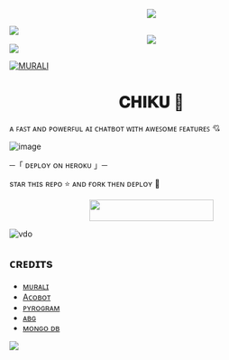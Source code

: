 <p align="center"> 
   <img src="https://capsule-render.vercel.app/api?type=waving&color=gradient&text=𝑴𝑼𝑹𝜜𝑳𝑰&height=100&section=header"/> 
 </p> 
 
<img src="https://user-images.githubusercontent.com/73097560/115834477-dbab4500-a447-11eb-908a-139a6edaec5c.gif"> 

<div align="center">
  <img src="https://readme-typing-svg.herokuapp.com?color=FFA500&center=true&lines=Welcome+To+app+Chat+Bot;Im+An+Ai+Based+Chat+Bot&width=600&height=180">
</div>

<img src="https://user-images.githubusercontent.com/73097560/115834477-dbab4500-a447-11eb-908a-139a6edaec5c.gif"> 


   [![MURALI](https://github-stats-alpha.vercel.app/api?username=MURALIBOTZ&cc=255&tc=fff&ic=ff69b4&bc=870 "MURALIBOTZ")](https://github-stats-alpha.vercel.app/api?username=MURALIBOTZ&cc=000&tc=fff&ic=fff&bc=000"MURALIBOTZ)
   

   
<h1 align="center"><b> 𝐂𝐇𝐈𝐊𝐔 💓 </b></h1>

ᴀ ꜰᴀꜱᴛ ᴀɴᴅ ᴘᴏᴡᴇʀꜰᴜʟ ᴀɪ ᴄʜᴀᴛʙᴏᴛ ᴡɪᴛʜ ᴀᴡᴇꜱᴏᴍᴇ ꜰᴇᴀᴛᴜʀᴇꜱ 💘


![image](https://telegra.ph/file/a8f5426d7e5c50d023164.png)


 ─「 ᴅᴇᴩʟᴏʏ ᴏɴ ʜᴇʀᴏᴋᴜ 」─
</h3>

sᴛᴀʀ ᴛʜɪs ʀᴇᴘᴏ ⭐ ᴀɴᴅ ғᴏʀᴋ ᴛʜᴇɴ ᴅᴇᴘʟᴏʏ 🥀

<p align="center"><a href="https://dashboard.heroku.com/new?template=https://github.com/MURALIBOTZ/ChikuChatBot"> <img src="https://img.shields.io/badge/Deploy%20On%20Heroku-blue?style=for-the-badge&logo=heroku" width="220" height="38.45"/></a></p>


![vdo](https://media.giphy.com/media/r7bt4IqTe6PJ6sYTLU/giphy.gif)




## ᴄʀᴇᴅɪᴛs

- [ᴍᴜʀᴀʟɪ](https://t.me/MuraliBotz)
- [Aᴄᴏʙᴏᴛ](https://acobot.ai)
- [ᴘʏʀᴏɢʀᴀᴍ ](https://GitHub.com/pyrogram)
- [ᴀʙɢ](https://github.com/Abishnoi69/Abg)
- [ᴍᴏɴɢᴏ ᴅʙ](https://www.mongodb.org)

<img src="https://user-images.githubusercontent.com/73097560/115834477-dbab4500-a447-11eb-908a-139a6edaec5c.gif"> 
